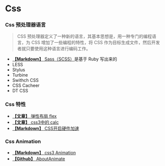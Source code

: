 # Css

### Css 预处理器语言

> CSS 预处理器定义了一种新的语言，其基本思想是，用一种专门的编程语言，为 CSS 增加了一些编程的特性，将 CSS 作为目标生成文件，然后开发者就只要使用这种语言进行编码工作。
* [**【Markdown】** Sass（SCSS）](./Sass.md)是基于 Ruby 写出来的
* LESS
* Stylus
* Turbine
* Swithch CSS
* CSS Cacheer
* DT CSS

### Css 特性
* [**【文章】** 弹性布局 flex](https://wcc723.github.io/css/2017/07/21/css-flex/)
* [**【文章】** css3中的 calc](https://blog.csdn.net/xianyu410725/article/details/53464834)
* [**【Markdown】** CSS开启硬件加速](./cssTransforms.md)

### Css Animation
* [**【Markdown】** css3 Animation](./cssAnimation.md)
* [**【Github】** AboutAnimate](https://github.com/EastSummer/AboutAnimate)
